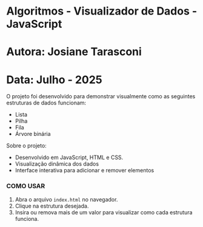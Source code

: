 # Algoritmos - Visualizador de Dados - JavaScript 
# Autora: Josiane Tarasconi
# Data: Julho - 2025

O projeto foi desenvolvido para demonstrar visualmente como as seguintes estruturas de dados funcionam:
- Lista
- Pilha
- Fila
- Árvore binária

Sobre o projeto:
- Desenvolvido em JavaScript, HTML e CSS.
- Visualização dinâmica dos dados  
- Interface interativa para adicionar e remover elementos

### COMO USAR
1. Abra o arquivo `index.html` no navegador.
2. Clique na estrutura desejada.
3. Insira ou remova mais de um valor para visualizar como cada estrutura funciona.